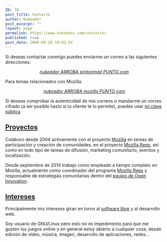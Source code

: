 ```yaml
---
ID: 78
post_title: Contacto
author: Nukeador
post_excerpt: ""
layout: page
permalink: https://www.nukeador.com/contacto/
published: true
post_date: 2006-09-28 19:03:54
---
```

<p>Si deseas contactar conmigo puedes enviarme un correo a las siguientes direcciones:</p>
<p style="text-align: center;"><em><a title="¡Contacta!" href="mailto:" data-external="true">nukeador ARROBA protonmail PUNTO com</a></em></p>
<p>Para temas relacionados con Mozilla:</p>
<p style="text-align: center;"><em><a title="¡Contacta!" href="mailto:" data-external="true">nukeador ARROBA mozilla PUNTO com</a></em></p>
<p>Si deseas comprobar la autenticidad de mis correos o mandarme un correo cifrado (a ser posible hazlo si tu cliente te lo permite), puedes usar <a href="/pgp/">mi clave pública</a></p>
<h2><span style="text-decoration: underline;">Proyectos</span></h2>
<p>Colaboro desde 2004 activamente con el proyecto <a title="Mozilla" href="http://www.mozilla.org/es/about" data-external="true">Mozilla</a> en tareas de participación y creación de comunidades, en el proyecto <a href="http://reps.mozilla.org/" data-external="true">Mozilla Reps</a>, así como en todo tipo de tareas de difusión, marketing comunitario, eventos y localización.</p>
<p>Desde septiembre de 2014 trabajo como empleado a tiempo completo en Mozilla, actualmente como coordinador del programa <a href="http://reps.mozilla.org/" data-external="true">Mozilla Reps</a> y responsable de estrategias comunitarias dentro del <a href="https://wiki.mozilla.org/Innovation" data-external="true">equipo de Open Innovation</a>.</p>
<h2><span style="text-decoration: underline;">Intereses</span></h2>
<p>Principalmente mis intereses giran en torno al <a title="Wikipedia - Software Libre" href="http://es.wikipedia.org/wiki/Software_Libre" data-external="true">software libre</a> y al desarrollo web.</p>
<p>Soy usuario de GNU/Linux pero esto no es impedimento para que me gusten los juegos online y en general estoy abierto a cualquier cosa, desde edición de vídeo, música, imagen, desarrollo de aplicaciones, redes...</p>

<!-- wp:paragraph -->
<p></p>
<!-- /wp:paragraph -->